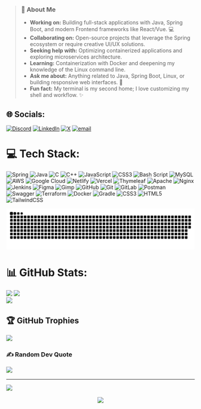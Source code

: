 > ### 💫 About Me
> 
> * **Working on:** Building full-stack applications with Java, Spring Boot, and modern Frontend frameworks like React/Vue. 💻
> * **Collaborating on:** Open-source projects that leverage the Spring ecosystem or require creative UI/UX solutions.
> * **Seeking help with:** Optimizing containerized applications and exploring microservices architecture.
> * **Learning:** Containerization with Docker and deepening my knowledge of the Linux command line.
> * **Ask me about:** Anything related to Java, Spring Boot, Linux, or building responsive web interfaces. 🤔
> * **Fun fact:** My terminal is my second home; I love customizing my shell and workflow. ✨


## 🌐 Socials:
[![Discord](https://img.shields.io/badge/Discord-%237289DA.svg?logo=discord&logoColor=white)](https://discord.gg/gowthamreddysomala) [![LinkedIn](https://img.shields.io/badge/LinkedIn-%230077B5.svg?logo=linkedin&logoColor=white)](https://linkedin.com/in/somalagowthamreddy) [![X](https://img.shields.io/badge/X-black.svg?logo=X&logoColor=white)](https://x.com/gowthamreddysomala) [![email](https://img.shields.io/badge/Email-D14836?logo=gmail&logoColor=white)](mailto:gowthamreddysomala@gmail.com) </br>

# 💻 Tech Stack:
![Spring](https://img.shields.io/badge/spring-%236DB33F.svg?style=for-the-badge&logo=spring&logoColor=white) ![Java](https://img.shields.io/badge/java-%23ED8B00.svg?style=for-the-badge&logo=openjdk&logoColor=white) ![C](https://img.shields.io/badge/c-%2300599C.svg?style=for-the-badge&logo=c&logoColor=white) ![C++](https://img.shields.io/badge/c++-%2300599C.svg?style=for-the-badge&logo=c%2B%2B&logoColor=white) ![JavaScript](https://img.shields.io/badge/javascript-%23323330.svg?style=for-the-badge&logo=javascript&logoColor=%23F7DF1E) ![CSS3](https://img.shields.io/badge/css3-%231572B6.svg?style=for-the-badge&logo=css3&logoColor=white) ![Bash Script](https://img.shields.io/badge/bash_script-%23121011.svg?style=for-the-badge&logo=gnu-bash&logoColor=white) ![MySQL](https://img.shields.io/badge/mysql-4479A1.svg?style=for-the-badge&logo=mysql&logoColor=white) ![AWS](https://img.shields.io/badge/AWS-%23FF9900.svg?style=for-the-badge&logo=amazon-aws&logoColor=white) ![Google Cloud](https://img.shields.io/badge/GoogleCloud-%234285F4.svg?style=for-the-badge&logo=google-cloud&logoColor=white) ![Netlify](https://img.shields.io/badge/netlify-%23000000.svg?style=for-the-badge&logo=netlify&logoColor=#00C7B7) ![Vercel](https://img.shields.io/badge/vercel-%23000000.svg?style=for-the-badge&logo=vercel&logoColor=white) ![Thymeleaf](https://img.shields.io/badge/Thymeleaf-%23005C0F.svg?style=for-the-badge&logo=Thymeleaf&logoColor=white) ![Apache](https://img.shields.io/badge/apache-%23D42029.svg?style=for-the-badge&logo=apache&logoColor=white) ![Nginx](https://img.shields.io/badge/nginx-%23009639.svg?style=for-the-badge&logo=nginx&logoColor=white) ![Jenkins](https://img.shields.io/badge/jenkins-%232C5263.svg?style=for-the-badge&logo=jenkins&logoColor=white) ![Figma](https://img.shields.io/badge/figma-%23F24E1E.svg?style=for-the-badge&logo=figma&logoColor=white) ![Gimp](https://img.shields.io/badge/Gimp-657D8B?style=for-the-badge&logo=gimp&logoColor=FFFFFF) ![GitHub](https://img.shields.io/badge/github-%23121011.svg?style=for-the-badge&logo=github&logoColor=white) ![Git](https://img.shields.io/badge/git-%23F05033.svg?style=for-the-badge&logo=git&logoColor=white) ![GitLab](https://img.shields.io/badge/gitlab-%23181717.svg?style=for-the-badge&logo=gitlab&logoColor=white) ![Postman](https://img.shields.io/badge/Postman-FF6C37?style=for-the-badge&logo=postman&logoColor=white) ![Swagger](https://img.shields.io/badge/-Swagger-%23Clojure?style=for-the-badge&logo=swagger&logoColor=white) ![Terraform](https://img.shields.io/badge/terraform-%235835CC.svg?style=for-the-badge&logo=terraform&logoColor=white) ![Docker](https://img.shields.io/badge/docker-%230db7ed.svg?style=for-the-badge&logo=docker&logoColor=white) ![Gradle](https://img.shields.io/badge/Gradle-02303A.svg?style=for-the-badge&logo=Gradle&logoColor=white) ![CSS3](https://img.shields.io/badge/css3-%231572B6.svg?style=for-the-badge&logo=css3&logoColor=white) ![HTML5](https://img.shields.io/badge/html5-%23E34F26.svg?style=for-the-badge&logo=html5&logoColor=white) ![TailwindCSS](https://img.shields.io/badge/tailwindcss-%2338B2AC.svg?style=for-the-badge&logo=tailwind-css&logoColor=white)
<div align="center">
    
  ![snake gif](https://github.com/gowthamreddysomala/gowthamreddysomala/blob/output/github-snake-dark.svg)

</div>

# 📊 GitHub Stats:
![](https://github-readme-stats.vercel.app/api?username=gowthamreddysomala&theme=gruvbox&hide_border=false&include_all_commits=true&count_private=true)
![](https://nirzak-streak-stats.vercel.app/?user=gowthamreddysomala&theme=gruvbox&hide_border=false)<br/>
![](https://github-readme-stats.vercel.app/api/top-langs/?username=gowthamreddysomala&theme=gruvbox&hide_border=false&include_all_commits=true&count_private=true&layout=compact)

## 🏆 GitHub Trophies
![](https://github-profile-trophy.vercel.app/?username=gowthamreddysomala&theme=gruvbox&no-frame=true&no-bg=false&margin-w=4)

### ✍️ Random Dev Quote
![](https://quotes-github-readme.vercel.app/api?type=horizontal&theme=gruvbox)

---
[![](https://visitcount.itsvg.in/api?id=gowthamreddysomala&icon=0&color=0)](https://visitcount.itsvg.in)

<!-- Proudly created with GPRM ( https://gprm.itsvg.in ) -->


<!-- Snake Animation -->




<!-- Visit Counter -->
<div align="center">
  
  [![](https://visitcount.itsvg.in/api?id=gowthamreddsomala&icon=10&color=6)](https://visitcount.itsvg.in)
</div>
